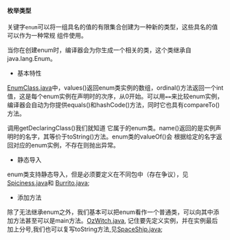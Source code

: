#### 枚举类型

关键字`enum`可以将一组具名的值的有限集合创建为一种新的类型，这些具名的值可以作为一种常规
组件使用。

当你在创建enum时，编译器会为你生成一个相关的类，这个类继承自java.lang.Enum。

- 基本特性

[EnumClass.java](EnumClass.java)中，values()返回enum类实例的数组，ordinal()方法返回一个int值，这是每个enum实例在声明时的次序，从0开始。可以用`==`来比较enum实例，
编译器会自动为你提供equals()和hashCode()方法，同时它也具有compareTo()方法。

调用getDeclaringClass()我们就知道
它属于的enum类。name()返回的是实例声明时的名字，其等价于toString()方法。enum类的valueOf()会
根据给定的名字返回对应的enum实例，不存在则抛出异常。

- 静态导入

enum类支持静态导入，但是必须要定义在不同包中（存在争议），见[Spiciness.java](enumerated/Spiciness.java)和
[Burrito.java](Burrito.java);

- 添加方法

除了无法继承enum之外，我们基本可以把enum看作一个普通类，可以向其中添加方法甚至可以是main方法。[OzWitch.java](OzWitch.java),
记住要先定义实例，并在实例最后加上分号,我们也可以复写toString方法,见[SpaceShip.java](SpaceShip.java);